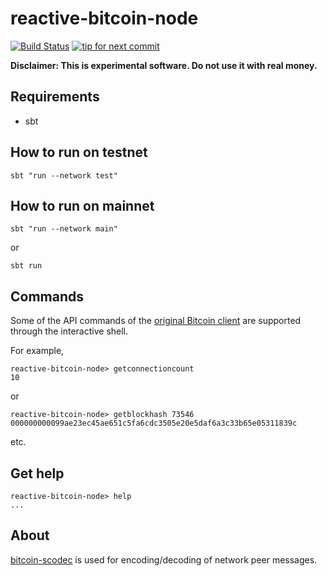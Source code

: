 reactive-bitcoin-node
==============
[![Build Status](https://travis-ci.org/yzernik/reactive-bitcoin-node.svg?branch=master)](https://travis-ci.org/yzernik/reactive-bitcoin-node)
[![tip for next commit](https://tip4commit.com/projects/1006.svg)](https://tip4commit.com/github/yzernik/bitcoin-akka-node)

**Disclaimer: This is experimental software. Do not use it with real money.**

Requirements
--------------
- sbt

How to run on testnet
--------------
```
sbt "run --network test"
```

How to run on mainnet
--------------
```
sbt "run --network main"
```

or

```
sbt run
```

Commands
--------------
Some of the API commands of the [original Bitcoin client](https://en.bitcoin.it/wiki/Original_Bitcoin_client/API_calls_list) are supported through the interactive shell.

For example,

```
reactive-bitcoin-node> getconnectioncount
10
```

or

```
reactive-bitcoin-node> getblockhash 73546
000000000099ae23ec45ae651c5fa6cdc3505e20e5daf6a3c33b65e05311839c
```

etc.


Get help
--------------
```
reactive-bitcoin-node> help
...
```

About
--------------
[bitcoin-scodec](https://github.com/yzernik/bitcoin-scodec) is used for encoding/decoding of network peer messages.
